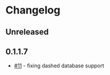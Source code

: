 # Changelog

## Unreleased

## 0.1.1.7
- [#11](https://github.com/gaorlov/aurora-bootstrap/pull/11) - fixing dashed database support
